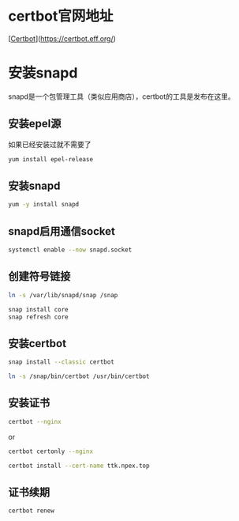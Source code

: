 # certbot官网地址

[[Certbot](https://certbot.eff.org/)](https://certbot.eff.org/)

# 安装snapd

snapd是一个包管理工具（类似应用商店），certbot的工具是发布在这里。

## 安装epel源

如果已经安装过就不需要了

```bash
yum install epel-release
```

## 安装snapd

```bash
yum -y install snapd
```

## snapd启用通信socket

```bash
systemctl enable --now snapd.socket
```

## 创建符号链接

```bash
ln -s /var/lib/snapd/snap /snap
```

```bash
snap install core
snap refresh core

```

## 安装certbot

```bash
snap install --classic certbot
```

```bash
ln -s /snap/bin/certbot /usr/bin/certbot
```

## 安装证书

```bash
certbot --nginx
```

or

```bash
certbot certonly --nginx
```

```bash
certbot install --cert-name ttk.npex.top
```

## 证书续期

```bash
certbot renew
```